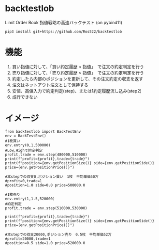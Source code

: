 # backtestlob
Limit Order Book 指値戦略の高速バックテスト
(on pybind11)
```
pip3 install git+https://github.com/Ros522/backtestlob
```

# 機能
1. 買い指値に対して、「買い約定履歴 < 指値」　で注文の約定判定を行う 
2. 売り指値に対して、「売り約定履歴 > 指値」　で注文の約定判定を行う 
3. 約定したら内部のポジションを更新して、その注文約定の収支を返す
4. 注文はネットアウト注文として保持する
5. 安値、高値入力で約定判定(step)、または1約定履歴流し込み(step2)
6. 成行できない

# イメージ
```
from backtestlob import BackTestEnv
env = BackTestEnv()
#1枚買い
env.entry(0,1,500000)
#Low,Highで約定判定
profit,trade = env.step(480000,510000)
print(f"profit={profit},trade={trade}")
print(f"position={env.getPositionSize()} side={env.getPositionSide()} price={env.getPositionPrice()}")

#本stepでの収支0,ポジション買い　1枚　平均単価50万
#profit=0,trade=1
#position=1.0 side=0.0 price=500000.0

#1枚売り
env.entry(1,1.5,520000)
#約定判定
profit,trade = env.step(510000,530000)

print(f"profit={profit},trade={trade}")
print(f"position={env.getPositionSize()} side={env.getPositionSide()} price={env.getPositionPrice()}")

#本stepでの収支20000,ポジション売り　0.5枚　平均単価52万
#profit=20000,trade=1
#position=0.5 side=1.0 price=520000.0
```
